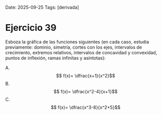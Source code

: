 Date: 2025-09-25
Tags: [derivada]

# Ejercicio 39

 
Esboza la gráfica de las funciones siguientes (en cada caso, estudia previamente: dominio, simetría, cortes con los ejes, intervalos de crecimiento, extremos relativos, intervalos de concavidad y convexidad, puntos de inflexión, ramas infinitas y asíntotas):

A.   $$ f(x)=  \dfrac{x+1}{x^2}$$ 
B.   $$ f(x)=  \dfrac{x^2-4}{x+1}$$ 
C.   $$ f(x)=  \dfrac{x^3-8}{x^2+5}$$ 

